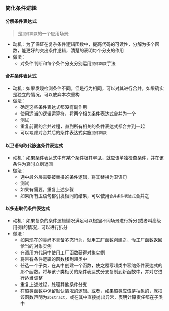 ### 简化条件逻辑



#### 分解条件表达式
> 是`提炼函数`的一个应用场景
- 动机：为了保证在复杂条件逻辑函数中，提高代码的可读性，分解为多个函数，能更好的突出条件逻辑，清楚的表明每个分支的作用
- 做法：
  - 对条件判断和每个条件分支分别运用`提炼函数`手法


#### 合并条件表达式

- 动机：如果发现检测条件不同，但是行为相同，可以对其进行合并，如果确实是独立的情况，可以放弃本次重构
- 做法：
  - 确定这些条件表达式都没有副作用
  - 使用适当的逻辑运算符，将两个相关条件表达式合并为一个
  - 测试
  - 重复前面的合并过程，直到所有相关的条件表达式都合并到一起
  - 可以考虑对合并后的条件表达式实施`提炼函数`


#### 以卫语句取代嵌套条件表达式

- 动机：如果条件表达式中有某个条件极其罕见，就应该单独检查条件，并在该条件为真时立刻返回
- 做法：
  - 选中最外层需要被替换的条件逻辑，将其替换为卫语句
  - 测试
  - 如果有需要，重复上述步骤
  - 如果所有卫语句都引发相同的结果，可以使用`合并条件表达式`合并之


#### 以多态取代条件表达式

- 动机：如果复杂的条件逻辑情况满足可以根据不同场景进行拆分(或者叫高级用例)的情况，可以进行拆分
- 做法：
  - 如果现在的类尚不具备多态行为，就用工厂函数创建之，令工厂函数返回恰当的对象实例
  - 在调用方代码中使用工厂函数获得对象实例
  - 将带有条件逻辑的函数移到超类中
  - 任选一个子类，在其中创建一个函数，使之覆写超类中容纳条件表达式的那个函数。将与该子类相关的条件表达式分支复制到新函数中，并对它进行适当调整
  - 重复上述过程，处理其他条件分支
  - 在超类函数中保留默认情况的逻辑。或者，如果超类应该是抽象的，就把该函数声明为`abstract`，或在其中直接抛出异常，表明计算责任都在子类中